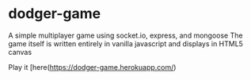 # dodger-game
A simple multiplayer game using socket.io, express, and mongoose
The game itself is written entirely in vanilla javascript and displays in HTML5 canvas

Play it [here(https://dodger-game.herokuapp.com/) 
